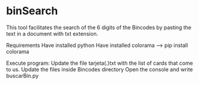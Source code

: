# binSearch

This tool facilitates the search of the 6 digits of the Bincodes by pasting the text in a document with txt extension.

Requirements
Have installed python
Have installed colorama --> pip install colorama 

Execute program:
Update the file tarjeta(.)txt with the list of cards that come to us.
Update the files inside Bincodes directory
Open the console and write buscarBin.py
